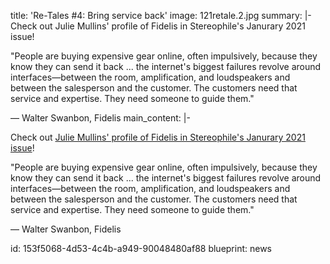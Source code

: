 title: 'Re-Tales #4: Bring service back'
image: 121retale.2.jpg
summary: |-
  Check out Julie Mullins' profile of Fidelis in Stereophile's Janurary 2021 issue!

  "People are buying expensive gear online, often impulsively, because they know they can send it back ... the internet's biggest failures revolve around interfaces—between the room, amplification, and loudspeakers and between the salesperson and the customer. The customers need that service and expertise. They need someone to guide them."

  — Walter Swanbon, Fidelis
main_content: |-
  <p>Check out <a href="https://www.stereophile.com/content/re-tales-4-bring-service-back" target="_blank">Julie Mullins' profile of Fidelis in Stereophile's Janurary 2021 issue</a>!

  "People are buying expensive gear online, often impulsively, because they know they can send it back ... the internet's biggest failures revolve around interfaces—between the room, amplification, and loudspeakers and between the salesperson and the customer. The customers need that service and expertise. They need someone to guide them."

  — Walter Swanbon, Fidelis</p>
id: 153f5068-4d53-4c4b-a949-90048480af88
blueprint: news
